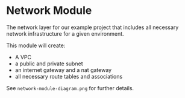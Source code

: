 # Network Module

The network layer for our example project that includes all necessary network infrastructure for a given environment.

This module will create:

- A VPC
- a public and private subnet
- an internet gateway and a nat gateway
- all necessary route tables and associations

See `network-module-diagram.png` for further details.
